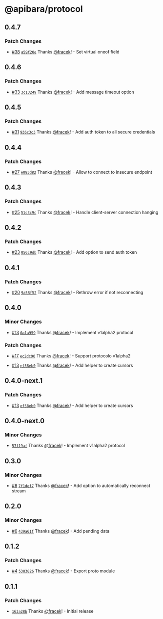 # @apibara/protocol

## 0.4.7

### Patch Changes

- [#38](https://github.com/apibara/typescript-sdk/pull/38) [`a59f20e`](https://github.com/apibara/typescript-sdk/commit/a59f20eea4d651b6b750bd65e5287a80803545c5) Thanks [@fracek](https://github.com/fracek)! - Set virtual oneof field

## 0.4.6

### Patch Changes

- [#33](https://github.com/apibara/typescript-sdk/pull/33) [`3c13249`](https://github.com/apibara/typescript-sdk/commit/3c132497743cd541805cf14a822e6cd54dc82c59) Thanks [@fracek](https://github.com/fracek)! - Add message timeout option

## 0.4.5

### Patch Changes

- [#31](https://github.com/apibara/typescript-sdk/pull/31) [`936c3c3`](https://github.com/apibara/typescript-sdk/commit/936c3c3a4a5ba2e85a37a1316ed29c2ad58bb4cf) Thanks [@fracek](https://github.com/fracek)! - Add auth token to all secure credentials

## 0.4.4

### Patch Changes

- [#27](https://github.com/apibara/typescript-sdk/pull/27) [`e083d82`](https://github.com/apibara/typescript-sdk/commit/e083d824ad2f8885492b4b181c728ee2190c7373) Thanks [@fracek](https://github.com/fracek)! - Allow to connect to insecure endpoint

## 0.4.3

### Patch Changes

- [#25](https://github.com/apibara/typescript-sdk/pull/25) [`51c3c9c`](https://github.com/apibara/typescript-sdk/commit/51c3c9cc19a33b4018c192ddfde905e90921598c) Thanks [@fracek](https://github.com/fracek)! - Handle client-server connection hanging

## 0.4.2

### Patch Changes

- [#23](https://github.com/apibara/typescript-sdk/pull/23) [`056c9db`](https://github.com/apibara/typescript-sdk/commit/056c9db21a3bf9b0842f3cf19ff175b38d9eb69b) Thanks [@fracek](https://github.com/fracek)! - Add option to send auth token

## 0.4.1

### Patch Changes

- [#20](https://github.com/apibara/typescript-sdk/pull/20) [`9a58f52`](https://github.com/apibara/typescript-sdk/commit/9a58f5223fad6ccb067dcb7303d7f5f559a1b9b5) Thanks [@fracek](https://github.com/fracek)! - Rethrow error if not reconnecting

## 0.4.0

### Minor Changes

- [#13](https://github.com/apibara/typescript-sdk/pull/13) [`0a1a959`](https://github.com/apibara/typescript-sdk/commit/0a1a9599a482520b426b0026d3a98f08cbdbb51f) Thanks [@fracek](https://github.com/fracek)! - Implement v1alpha2 protocol

### Patch Changes

- [#17](https://github.com/apibara/typescript-sdk/pull/17) [`ec2dc90`](https://github.com/apibara/typescript-sdk/commit/ec2dc90a548e07bc6afd20662fec5109fdc80d65) Thanks [@fracek](https://github.com/fracek)! - Support protocolo v1alpha2

- [#13](https://github.com/apibara/typescript-sdk/pull/13) [`ef58eb0`](https://github.com/apibara/typescript-sdk/commit/ef58eb0c9132c0c41d2c74acfb896c5fdd5b9ecc) Thanks [@fracek](https://github.com/fracek)! - Add helper to create cursors

## 0.4.0-next.1

### Patch Changes

- [#13](https://github.com/apibara/typescript-sdk/pull/13) [`ef58eb0`](https://github.com/apibara/typescript-sdk/commit/ef58eb0c9132c0c41d2c74acfb896c5fdd5b9ecc) Thanks [@fracek](https://github.com/fracek)! - Add helper to create cursors

## 0.4.0-next.0

### Minor Changes

- [`57f19af`](https://github.com/apibara/typescript-sdk/commit/57f19af61daae6594214e87ca3a7baae0d5ee86a) Thanks [@fracek](https://github.com/fracek)! - Implement v1alpha2 protocol

## 0.3.0

### Minor Changes

- [#8](https://github.com/apibara/typescript-sdk/pull/8) [`7f1def7`](https://github.com/apibara/typescript-sdk/commit/7f1def70426e8b5704599d2e989e5db5461aa9ac) Thanks [@fracek](https://github.com/fracek)! - Add option to automatically reconnect stream

## 0.2.0

### Minor Changes

- [#6](https://github.com/apibara/typescript-sdk/pull/6) [`439a61f`](https://github.com/apibara/typescript-sdk/commit/439a61f36e14f3b69ba6cdf9032f87f81d6475ef) Thanks [@fracek](https://github.com/fracek)! - Add pending data

## 0.1.2

### Patch Changes

- [#4](https://github.com/apibara/typescript-sdk/pull/4) [`5383826`](https://github.com/apibara/typescript-sdk/commit/538382698f03dc1623a66c24bfef67e3e629b06d) Thanks [@fracek](https://github.com/fracek)! - Export proto module

## 0.1.1

### Patch Changes

- [`163a28b`](https://github.com/apibara/typescript-sdk/commit/163a28b808a8d15bd927f7feaf34546a681c346e) Thanks [@fracek](https://github.com/fracek)! - Initial release
